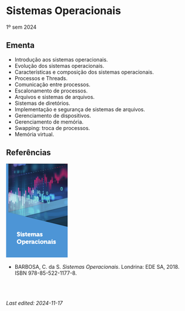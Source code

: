 # Sistemas Operacionais

1º sem 2024

## Ementa

- Introdução aos sistemas operacionais. 
- Evolução dos sistemas operacionais. 
- Características e composição dos sistemas operacionais. 
- Processos e Threads. 
- Comunicação entre processos. 
- Escalonamento de processos. 
- Arquivos e sistemas de arquivos. 
- Sistemas de diretórios. 
- Implementação e segurança de sistemas de arquivos. 
- Gerenciamento de dispositivos. 
- Gerenciamento de memória. 
- Swapping: troca de processos. 
- Memória virtual.

## Referências

![](img/barbosa.png)

- BARBOSA, C. da S. *Sistemas Operacionais*. Londrina: EDE SA, 2018. ISBN 978-85-522-1177-8.


<br><br><br>*Last edited: 2024-11-17*
